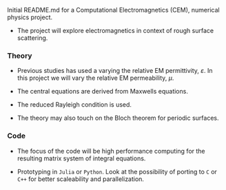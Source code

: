 Initial README.md for a Computational Electromagnetics (CEM), numerical physics project.

* The project will explore electromagnetics in context of rough surface scattering.

### Theory
* Previous studies has used a varying the relative EM permittivity, $\varepsilon$. In this project we will vary the relative EM permeability, $\mu$.

* The central equations are derived from Maxwells equations.

* The reduced Rayleigh condition is used. 

* The theory may also touch on the Bloch theorem for periodic surfaces.

### Code

* The focus of the code will be high performance computing for the resulting matrix system of integral equations.

* Prototyping in `Julia` or `Python`. Look at the possibility of porting to `C` or `C++` for better scaleability and parallelization.